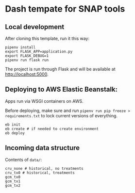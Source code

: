 # Dash tempate for SNAP tools

## Local development

After cloning this template, run it this way:

```
pipenv install
export FLASK_APP=application.py
export FLASK_DEBUG=1
pipenv run flask run
```

The project is run through Flask and will be available at [http://localhost:5000](http://localhost:5000).

## Deploying to AWS Elastic Beanstalk:

Apps run via WSGI containers on AWS.

Before deploying, make sure and run `pipenv run pip freeze > requirements.txt` to lock current versions of everything.

```
eb init
eb create # if needed to create environment
eb deploy
```

## Incoming data structure

Contents of `data/`:

```
cru_none # historical, no treatments
cru_tx0 # historical, treatments
gcm_tx0
gcm_tx1
gcm_tx2
```
